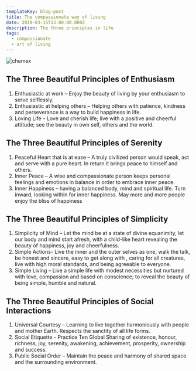 ```yaml
---
templateKey: blog-post
title: The compassionate way of living
date: 2019-03-15T13:00:00.000Z
description: The three principles in life
tags:
  - compassionate
  - art of living
---
```

![chemex](/img/chemex.jpg)

## The Three Beautiful Principles of Enthusiasm

1. Enthusiastic at work – Enjoy the beauty of living by your enthusiasm to serve selflessly.
2. Enthusiastic at helping others – Helping others with patience, kindness and perseverance is a way to build happiness in life.
3. Loving Life – Love and cherish life; live with a positive and cheerful attitude; see the beauty in own self, others and the world. 

## The Three Beautiful Principles of Serenity

1. Peaceful Heart that is at ease – A truly civilized person would speak, act and serve with a pure heart. In return it brings peace to himself and others.
2. Inner Peace – A wise and compassionate person keeps personal feelings and emotions in balance in order to embrace inner peace.
3. Inner Happiness – having a balanced body, mind and spiritual life.  Turn inward, looking within for inner happiness. May more and more people enjoy the bliss of happiness



## The Three Beautiful Principles of Simplicity

1. Simplicity of Mind –  Let the mind be at a state of divine equanimity, let our body and mind start afresh, with a child-like heart revealing the beauty of happiness, joy and cheerfulness.
2. Simple Actions- Live the inner and the outer selves as one, walk the talk, be honest and sincere, easy to get along with , caring for all creatures, live with high moral standards, and being agreeable to everyone.
3. Simple Living – Live a simple life with modest necessities but nurtured with love, compassion and based on conscience; to reveal the beauty of being simple, humble and natural.

## The Three Beautiful Principles of Social Interactions

1. Universal Courtesy – Learning to live together harmoniously with people and mother Earth. Respects the sanctity of all life forms.
2. Social Etiquette - Practice Ten Global Sharing of existence, honour, richness, joy, serenity, awakening, achievement, prosperity, ownership and success. 
3. Public Social Order – Maintain the peace and harmony of shared space and the surrounding environment.
